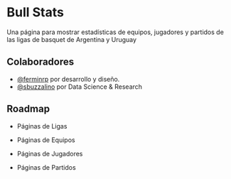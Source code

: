
# Bull Stats

Una página para mostrar estadísticas de equipos, jugadores y partidos de las ligas de basquet de Argentina y Uruguay

## Colaboradores

- [@ferminrp](https://www.github.com/ferminrp) por desarrollo y diseño.
- [@sbuzzalino](https://www.github.com/sbuzzalino) por Data Science & Research

  
## Roadmap

- Páginas de Ligas

- Páginas de Equipos

- Páginas de Jugadores

- Páginas de Partidos

  